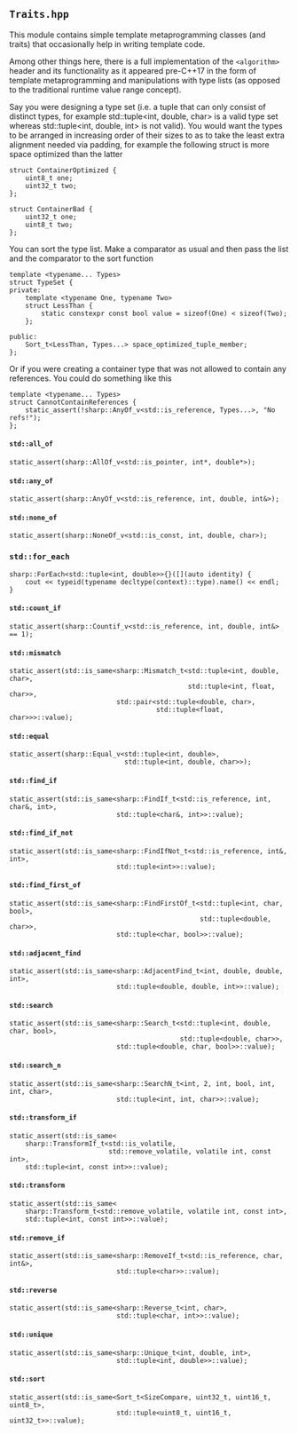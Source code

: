`Traits.hpp`
----------------

This module contains simple template metaprogramming classes (and traits) that
occasionally help in writing template code.

Among other things here, there is a full implementation of the `<algorithm>`
header and its functionality as it appeared pre-C++17 in the form of template
metaprogramming and manipulations with type lists (as opposed to the
traditional runtime value range concept).

Say you were designing a type set (i.e. a tuple that can only consist of
distinct types, for example std::tuple<int, double, char> is a valid type set
whereas std::tuple<int, double, int> is not valid).  You would want the types
to be arranged in increasing order of their sizes to as to take the least
extra alignment needed via padding, for example the following struct is more
space optimized than the latter

```
struct ContainerOptimized {
    uint8_t one;
    uint32_t two;
};

struct ContainerBad {
    uint32_t one;
    uint8_t two;
};
```

You can sort the type list.  Make a comparator as usual and then pass the list
and the comparator to the sort function

```
template <typename... Types>
struct TypeSet {
private:
    template <typename One, typename Two>
    struct LessThan {
        static constexpr const bool value = sizeof(One) < sizeof(Two);
    };

public:
    Sort_t<LessThan, Types...> space_optimized_tuple_member;
};
```

Or if you were creating a container type that was not allowed to contain any
references.  You could do something like this

```
template <typename... Types>
struct CannotContainReferences {
    static_assert(!sharp::AnyOf_v<std::is_reference, Types...>, "No refs!");
};
```


#### `std::all_of`
```
static_assert(sharp::AllOf_v<std::is_pointer, int*, double*>);
```

#### `std::any_of`

```
static_assert(sharp::AnyOf_v<std::is_reference, int, double, int&>);
```

#### `std::none_of`

```
static_assert(sharp::NoneOf_v<std::is_const, int, double, char>);
```

### `std::for_each`

```
sharp::ForEach<std::tuple<int, double>>{}([](auto identity) {
    cout << typeid(typename decltype(context)::type).name() << endl;
}
```

#### `std::count_if`

```
static_assert(sharp::Countif_v<std::is_reference, int, double, int&> == 1);
```

#### `std::mismatch`

```
static_assert(std::is_same<sharp::Mismatch_t<std::tuple<int, double, char>,
                                             std::tuple<int, float, char>>,
                           std::pair<std::tuple<double, char>,
                                     std::tuple<float, char>>>::value);
```

#### `std::equal`

```
static_assert(sharp::Equal_v<std::tuple<int, double>,
                             std::tuple<int, double, char>>);
```

#### `std::find_if`

```
static_assert(std::is_same<sharp::FindIf_t<std::is_reference, int, char&, int>,
                           std::tuple<char&, int>>::value);
```

#### `std::find_if_not`

```
static_assert(std::is_same<sharp::FindIfNot_t<std::is_reference, int&, int>,
                           std::tuple<int>>::value);
```

#### `std::find_first_of`

```
static_assert(std::is_same<sharp::FindFirstOf_t<std::tuple<int, char, bool>,
                                                std::tuple<double, char>>,
                           std::tuple<char, bool>>::value);
```

#### `std::adjacent_find`

```
static_assert(std::is_same<sharp::AdjacentFind_t<int, double, double, int>,
                           std::tuple<double, double, int>>::value);
```

#### `std::search`

```
static_assert(std::is_same<sharp::Search_t<std::tuple<int, double, char, bool>,
                                           std::tuple<double, char>>,
                           std::tuple<double, char, bool>>::value);
```

#### `std::search_n`

```
static_assert(std::is_same<sharp::SearchN_t<int, 2, int, bool, int, int, char>,
                           std::tuple<int, int, char>>::value);
```

#### `std::transform_if`

```
static_assert(std::is_same<
    sharp::TransformIf_t<std::is_volatile,
                         std::remove_volatile, volatile int, const int>,
    std::tuple<int, const int>>::value);
```

#### `std::transform`

```
static_assert(std::is_same<
    sharp::Transform_t<std::remove_volatile, volatile int, const int>,
    std::tuple<int, const int>>::value);
```

#### `std::remove_if`

```
static_assert(std::is_same<sharp::RemoveIf_t<std::is_reference, char, int&>,
                           std::tuple<char>>::value);
```

#### `std::reverse`

```
static_assert(std::is_same<sharp::Reverse_t<int, char>,
                           std::tuple<char, int>>::value);
```

#### `std::unique`

```
static_assert(std::is_same<sharp::Unique_t<int, double, int>,
                           std::tuple<int, double>>::value);
```

#### `std::sort`

```
static_assert(std::is_same<Sort_t<SizeCompare, uint32_t, uint16_t, uint8_t>,
                           std::tuple<uint8_t, uint16_t, uint32_t>>::value);
```
